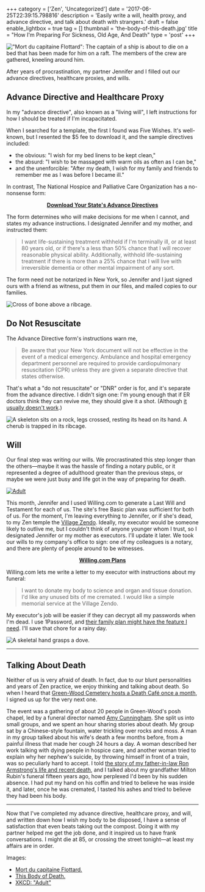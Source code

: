 +++
category = ['Zen', 'Uncategorized']
date = '2017-06-25T22:39:15.798816'
description = 'Easily write a will, health proxy, and advance directive, and talk about death with strangers.'
draft = false
enable_lightbox = true
tag = []
thumbnail = 'the-body-of-this-death.jpg'
title = "How I'm Preparing For Sickness, Old Age, And Death"
type = 'post'
+++

<p><img alt="&quot;Mort du capitaine Flottard&quot;: The captain of a ship is about to die on a bed that has been made for him on a raft. The members of the crew are gathered, kneeling around him." title="Mort du capitaine Flottard" src="mort-du-capitaine-flottard.jpg" /></p>
<p>After years of procrastination, my partner Jennifer and I filled out our advance directives, healthcare proxies, and wills.</p>
<h2 id="advance-directive-and-healthcare-proxy">Advance Directive and Healthcare Proxy</h2>
<p>In my "advance directive", also known as a "living will", I left instructions for how I should be treated if I'm incapacitated.</p>
<p>When I searched for a template, the first I found was Five Wishes. It's well-known, but I resented the &dollar;5 fee to download it, and the sample directives included:</p>
<ul>
<li>the obvious: "I wish for my bed linens to be kept clean,"</li>
<li>the absurd: "I wish to be massaged with warm oils as often as I can be,"</li>
<li>and the unenforcible: "After my death, I wish for my family and friends to remember me as I was before I became ill."</li>
</ul>
<p>In contrast, The National Hospice and Palliative Care Organization has a no-nonsense form:</p>

<div style="text-align: center; font-weight: bold"><p><a href="http://www.caringinfo.org/i4a/pages/index.cfm?pageid=3289">Download Your State's Advance Directives</a></p></div>

<p>The form determines who will make decisions for me when I cannot, and states my advance instructions. I designated Jennifer and my mother, and instructed them:</p>
<blockquote>
<p>I want life-sustaining treatment withheld if I'm terminally ill, or at least 80
years old, or if there's a less than 50% chance that I will recover reasonable
physical ability. Additionally, withhold life-sustaining treatment if there is
more than a 25% chance that I will live with irreversible dementia or other
mental impairment of any sort.</p>
</blockquote>
<p>The form need not be notarized in New York, so Jennifer and I just signed ours with a friend as witness, put them in our files, and mailed copies to our families.</p>
<p><img alt="Cross of bone above a ribcage." src="the-body-of-this-death-2.jpg" /></p>
<h2 id="do-not-resuscitate">Do Not Resuscitate</h2>
<p>The Advance Directive form's instructions warn me,</p>
<blockquote>
<p>Be aware that your New York document will not be effective in the event of a medical emergency. Ambulance and hospital emergency department personnel are required to provide cardiopulmonary resuscitation (CPR) unless they are given a separate directive that states otherwise.</p>
</blockquote>
<p>That's what a "do not resuscitate" or "DNR" order is for, and it's separate from the advance directive. I didn't sign one: I'm young enough that if ER doctors think they can revive me, they should give it a shot. (Although <a href="http://well.blogs.nytimes.com/2014/07/17/the-cpr-we-dont-see-on-tv/">it usually doesn't work</a>.)</p>
<p><img alt="A skeleton sits on a rock, legs crossed, resting its head on its hand. A cherub is trapped in its ribcage." src="the-body-of-this-death.jpg" /></p>

<h2 id="will">Will</h2>

Our final step was writing our wills. We procrastinated this step longer than the others&mdash;maybe it was the hassle of finding a notary public, or it represented a degree of adulthood greater than the previous steps, or maybe we were just busy and life got in the way of preparing for death.

<a href="https://xkcd.com/1674/" target="_blank"><img src="//imgs.xkcd.com/comics/adult.png" title="(1) That shopping cart is full of AirHeads, and (2) I died at 41 from what the AirHeads company spokesperson called 'probably natural causes.'" alt="Adult" srcset="//imgs.xkcd.com/comics/adult_2x.png 2x"></a>

This month, Jennifer and I used Willing.com to generate a Last Will and Testament for each of us. The site's free Basic plan was sufficient for both of us. For the moment, I'm leaving everything to Jennifer, or if she's dead, to my Zen temple the [Village Zendo](https://villagezendo.org/). Ideally, my executor would be someone likely to outlive me, but I couldn't think of anyone younger whom I trust, so I designated Jennifer or my mother as executors. I'll update it later. We took our wills to my company's office to sign: one of my colleagues is a notary, and there are plenty of people around to be witnesses.

<div style="text-align: center; font-weight: bold"><p><a href="https://willing.com/pricing">Willing.com Plans</a></p></div>

Willing.com lets me write a letter to my executor with instructions about my funeral:

> I want to donate my body to science and organ and tissue donation. I'd like any unused bits of me
cremated. I would like a simple memorial service at the Village Zendo.

My executor's job will be easier if they can decrypt all my passwords when I'm dead. I use 1Password, and [their family plan might have the feature I need](https://blog.agilebits.com/2016/02/16/introducing-1password-for-families/). I'll save that chore for a rainy day.

<p><img alt="A skeletal hand grasps a dove." src="the-body-of-this-death-3.jpg" /></p>
<hr />

<h2 id="death-cafe">Talking About Death</h2>

Neither of us is very afraid of death. In fact, due to our blunt personalities and years of Zen practice, we enjoy thinking and talking about death. So when I heard that [Green-Wood Cemetery hosts a Death Caf&eacute; once a month](http://www.green-wood.com/event/death-cafe-summer/2017-06-13/), I signed us up for the very next one.

The event was a gathering of about 20 people in Green-Wood's posh chapel, led by a funeral director named [Amy Cunningham](https://theinspiredfuneral.com/about/). She split us into small groups, and we spent an hour sharing stories about death. My group sat by a Chinese-style fountain, water trickling over rocks and moss. A man in my group talked about his wife's death a few months before, from a painful illness that made her cough 24 hours a day. A woman described her work talking with dying people in hospice care, and another woman tried to explain why her nephew's suicide, by throwing himself in front of a train, was so peculiarly hard to accept. I told [the story of my father-in-law Ron Armstrong's life and recent death](/memorial-day), and I talked about my grandfather Milton Rubin's funeral fifteen years ago, how perplexed I'd been by his sudden absence. I had put my hand on his coffin and tried to believe he was inside it, and later, once he was cremated, I tasted his ashes and tried to believe they had been his body.

***

Now that I've completed my advance directive, healthcare proxy, and will, and written down how I wish my body to be disposed, I have a sense of satisfaction that even beats taking out the compost. Doing it with my partner helped me get the job done, and it inspired us to have frank conversations. I might die at 85, or crossing the street tonight&mdash;at least my affairs are in order.

<p>Images:</p>
<ul>
<li><a href="http://www.oldbookillustrations.com/illustrations/dying/">Mort du capitaine Flottard.</a></li>
<li><a href="http://www.oldbookillustrations.com/illustrations/body-death/">This Body of Death.</a></li>
<li><a href="https://xkcd.com/1674/">XKCD: "Adult"</a></li>
</ul>
